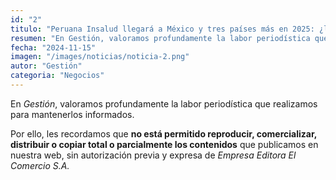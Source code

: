 ```yaml
---
id: "2"
titulo: "Peruana Insalud llegará a México y tres países más en 2025: ¿lo hará bajo franquicia?"
resumen: "En Gestión, valoramos profundamente la labor periodística que realizamos para mantenerlos informados. Por ello, les recordamos que no está permitido, reproducir, comercializar, distribuir, copiar total o parcialmente los contenidos que publicamos en nuestra web, sin autorizacion previa y expresa de Empresa Editora El Comercio S.A."
fecha: "2024-11-15"
imagen: "/images/noticias/noticia-2.png"
autor: "Gestión"
categoria: "Negocios"
---
```


En *Gestión*, valoramos profundamente la labor periodística que realizamos para mantenerlos informados. 

Por ello, les recordamos que **no está permitido reproducir, comercializar, distribuir o copiar total o parcialmente los contenidos** que publicamos en nuestra web, sin autorización previa y expresa de *Empresa Editora El Comercio S.A.*
